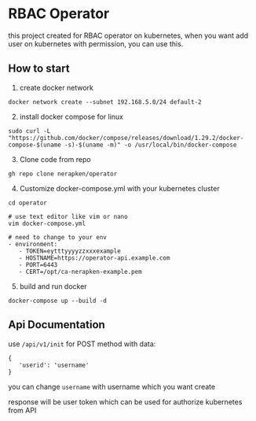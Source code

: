 # RBAC Operator
this project created for RBAC operator on kubernetes, when you want add user on kubernetes with permission, you can use this.

## How to start
1. create docker network
```
docker network create --subnet 192.168.5.0/24 default-2
```
2. install docker compose for linux
```
sudo curl -L "https://github.com/docker/compose/releases/download/1.29.2/docker-compose-$(uname -s)-$(uname -m)" -o /usr/local/bin/docker-compose
```
3. Clone code from repo 
```
gh repo clone nerapken/operator
```
4. Customize docker-compose.yml with your kubernetes cluster
```
cd operator

# use text editor like vim or nano
vim docker-compose.yml

# need to change to your env
- environment:
   - TOKEN=eytttyyyyzzxxxexample
   - HOSTNAME=https://operator-api.example.com
   - PORT=6443
   - CERT=/opt/ca-nerapken-example.pem
```

5. build and run docker
```
docker-compose up --build -d
```

## Api Documentation
use `/api/v1/init` for POST method with data:

```
{
   'userid': 'username'
}
```
you can change `username` with username which you want create 

response will be user token which can be used for authorize kubernetes from API

